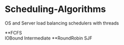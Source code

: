 # Scheduling-Algorithms
OS and Server load balancing schedulers with threads

**FCFS	 
IOBound	
Intermediate
**RoundRobin
SJF
